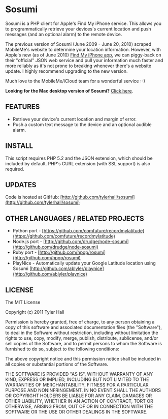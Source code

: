 Sosumi
=========

Sosumi is a PHP client for Apple's Find My iPhone service. This allows you to programmatically retrieve your devices's current location and push messages (and an optional alarm) to the remote device.

The previous version of Sosumi (June 2009 - June 20, 2010) scraped MobileMe's website to determine your location information. However, with Apple's new (as of June 2010) [Find My iPhone app](http://itunes.apple.com/us/app/find-my-iphone/id376101648?mt=8), we can piggy-back on their "official" JSON web service and pull your information much faster and more reliably as it's not prone to breaking whenever there's a website update. I highly recommend upgrading to the new version.

Much love to the MobileMe/iCloud team for a wonderful service :-)

**Looking for the Mac desktop version of Sosumi?** [Click here](https://github.com/tylerhall/MacSosumi).

FEATURES
--------

 * Retrieve your device's current location and margin of error.
 * Push a custom text message to the device and an optional audible alarm.

INSTALL
-------

This script requires PHP 5.2 and the JSON extension, which should be included by default. PHP's CURL extension (with SSL support) is also required.

UPDATES
-------

Code is hosted at GitHub: [http://github.com/tylerhall/sosumi](http://github.com/tylerhall/sosumi)

OTHER LANGUAGES / RELATED PROJECTS
----------------------------------

 * Python port - [https://github.com/comfuture/recordmylatitude](https://github.com/comfuture/recordmylatitude)
 * Node.js port - [http://github.com/drudge/node-sosumi](http://github.com/drudge/node-sosumi)
 * Ruby port - [http://github.com/hpop/rosumi](http://github.com/hpop/rosumi)
 * PlayNice - Automatically update your Google Latitude location using Sosumi [http://github.com/ablyler/playnice](http://github.com/ablyler/playnice)

LICENSE
-------

The MIT License

Copyright (c) 2011 Tyler Hall <tylerhall AT gmail DOT com>

Permission is hereby granted, free of charge, to any person obtaining a copy
of this software and associated documentation files (the "Software"), to deal
in the Software without restriction, including without limitation the rights
to use, copy, modify, merge, publish, distribute, sublicense, and/or sell
copies of the Software, and to permit persons to whom the Software is
furnished to do so, subject to the following conditions:

The above copyright notice and this permission notice shall be included in
all copies or substantial portions of the Software.

THE SOFTWARE IS PROVIDED "AS IS", WITHOUT WARRANTY OF ANY KIND, EXPRESS OR
IMPLIED, INCLUDING BUT NOT LIMITED TO THE WARRANTIES OF MERCHANTABILITY,
FITNESS FOR A PARTICULAR PURPOSE AND NONINFRINGEMENT. IN NO EVENT SHALL THE
AUTHORS OR COPYRIGHT HOLDERS BE LIABLE FOR ANY CLAIM, DAMAGES OR OTHER
LIABILITY, WHETHER IN AN ACTION OF CONTRACT, TORT OR OTHERWISE, ARISING FROM,
OUT OF OR IN CONNECTION WITH THE SOFTWARE OR THE USE OR OTHER DEALINGS IN
THE SOFTWARE.